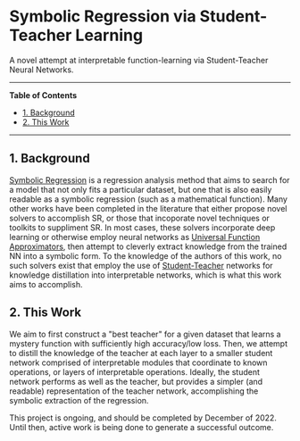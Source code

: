 # Symbolic Regression via Student-Teacher Learning
A novel attempt at interpretable function-learning via Student-Teacher Neural Networks.

---

**Table of Contents**
<div id="user-content-toc">
    <ul>
        <li><a href="#1-background">1. Background</a></li>
        <li><a href="#2-this-work">2. This Work</a></li>
    </ul>
</div>

---

## 1. Background
<a href="https://en.wikipedia.org/wiki/Symbolic_regression#:~:text=Symbolic%20regression%20(SR)%20is%20a,terms%20of%20accuracy%20and%20simplicity">Symbolic Regression</a> is a regression analysis method that aims to search for a model that not only fits a particular dataset, but one that is also easily readable as a symbolic regression (such as a mathematical function). Many other works have been completed in the literature that either propose novel solvers to accomplish SR, or those that incoporate novel techniques or toolkits to suppliment SR. In most cases, these solvers incorporate deep learning or otherwise employ neural networks as <a href="https://en.wikipedia.org/wiki/Universal_approximation_theorem">Universal Function Approximators</a>, then attempt to cleverly extract knowledge from the trained NN into a symbolic form. To the knowledge of the authors of this work, no such solvers exist that employ the use of <a href="https://arxiv.org/abs/1503.02531">Student-Teacher</a> networks for knowledge distillation into interpretable networks, which is what this work aims to accomplish.
## 2. This Work
We aim to first construct a "best teacher" for a given dataset that learns a mystery function with sufficiently high accuracy/low loss. Then, we attempt to distill the knowledge of the teacher at each layer to a smaller student network comprised of interpretable modules that coordinate to known operations, or layers of interpretable operations. Ideally, the student network performs as well as the teacher, but provides a simpler (and readable) representation of the teacher network, accomplishing the symbolic extraction of the regression.

This project is ongoing, and should be completed by December of 2022. Until then, active work is being done to generate a successful outcome.